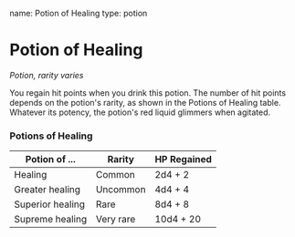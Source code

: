 name: Potion of Healing type: potion

# Potion of Healing
_Potion, rarity varies_

You regain hit points when you drink this potion. The number of hit points depends on the potion's rarity, as shown in the Potions of Healing table. Whatever its potency, the potion's red liquid glimmers when agitated.

### Potions of Healing

| Potion of ...    | Rarity    | HP Regained |
| ---------------- | --------- | ----------- |
| Healing          | Common    | 2d4 + 2     |
| Greater healing  | Uncommon  | 4d4 + 4     |
| Superior healing | Rare      | 8d4 + 8     |
| Supreme healing  | Very rare | 10d4 + 20   |